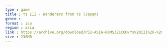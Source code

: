```yaml
---
type : game
title : Ys III - Wanderers from Ys (Japan)
genre : 
format : iso
region : asia
link : https://archive.org/download/PS2-ASIA-ROMS321COM/Ys%20III%20-%20Wanderers%20from%20Ys%20%28Japan%29.7z
size : 238MB
---
```

